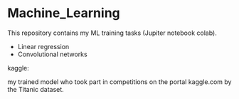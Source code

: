 # Machine_Learning

This repository contains my ML training tasks (Jupiter notebook colab).

- Linear regression
- Convolutional networks

kaggle:

my trained model who took part in competitions on the portal kaggle.com by the Titanic dataset.
